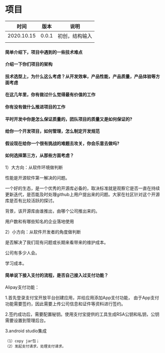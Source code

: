 # 项目

| 时间       | 版本  | 说明           |
| ---------- | ----- | -------------- |
| 2020.10.15 | 0.0.1 | 初创，结构输入 |
|            |       |                |

#### 简单介绍下，项目中遇到的一些技术难点





#### 介绍一下你们项目的架构





#### 技术选型上，为什么这么考虑？从开发效率，产品性能，产品质量，产品体验等方面考虑





#### 在这几年里，你有做过什么觉得最有价值的工作



#### 你有没有做什么推进项目的工作



#### 平时开发中你是怎么保证质量的，团队项目的质量又是如何保证的?



#### 给你一个开发项目，如何管理，怎么制定开发规范



#### 假设现在给你一个很有挑战的难题去攻关，你会乐意去做吗?



#### 如何选择第三方，从那些方面考虑？

1）大方向：从软件环境做判断

性能是开源软件第一解决的问题。

一个好的生态，是一个优秀的开源库必备的，取决标准就是观察它是否一直在持续更新迭代，是否能及时处理github上用户提出来的问题。大家在社区针对这个开源库是否有比较活跃的探讨。

背景，该开源库由谁推出，由哪个公司推出来的。

用户数和有哪些知名的企业落地使用

2）小方向：从软件开发者的角度做判断

是否解决了我们现有问题或长期来看带来的维护成本。

公司有多少人会。

学习成本。

#### 简单说下接入支付的流程，是否自己接入过支付功能？

Alipay支付功能：

1.首先登录支付宝开放平台创建应用，并给应用添加App支付功能， 由于App支付功能需要签约，因此需要上传公司信息和证件等资料进行签约。

2.签约成功后，需要配置秘钥。使用支付宝提供的工具生成RSA公钥和私钥，公钥需要设置到管理后台。

3.android studio集成

```
（1）copy jar包；
（2）发起支付请求，处理支付请求。
```

